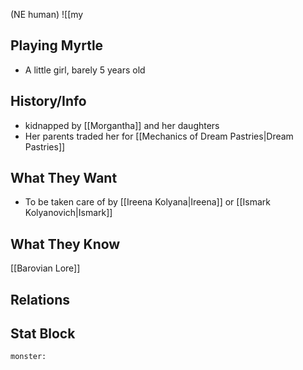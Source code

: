 (NE human)
![[my
## Playing Myrtle
- A little girl, barely 5 years old

## History/Info
- kidnapped by [[Morgantha]] and her daughters
- Her parents traded her for [[Mechanics of Dream Pastries|Dream Pastries]]

## What They Want
- To be taken care of by [[Ireena Kolyana|Ireena]] or [[Ismark Kolyanovich|Ismark]]

## What They Know
[[Barovian Lore]]

## Relations

## Stat Block

```statblock
monster:
```

```dataviewjs
```
